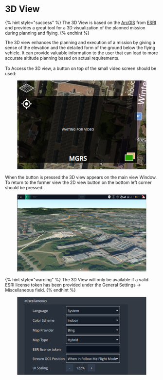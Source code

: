 # 3D View

{% hint style="success" %}
The 3D View is based on the [ArcGIS](https://www.esri.com/en-us/arcgis/products/arcgis-online/overview) from [ESRI ](https://www.esri.com/en-us/home)and provides a great tool for a 3D visualization of the planned mission during planning and flying.
{% endhint %}



The 3D view enhances the planning and execution of a mission by giving a sense of the elevation and the detailed form of the ground below the flying vehicle. It can provide valuable information to the user that can lead to more accurate altitude planning based on actual requirements.\
\
To Access the 3D view, a button on top of the small video screen should be used:

<figure><img src="../../.gitbook/assets/assets_-LhKfvI1NMLmpzjCxDe__-MHBEI-i73QOBFT1j4N-_-MHBEmIQhhDsvxtmISaG_image.webp" alt=""><figcaption></figcaption></figure>

When the button is pressed the 3D view appears on the main view Window. To return to the former view the 2D view button on the bottom left corner should be pressed.



<figure><img src="../../.gitbook/assets/assets_-LhKfvI1NMLmpzjCxDe__-MHG2yiyFyCyEGnORSYA_-MHG5UwqqITsIgWcEz23_image.webp" alt=""><figcaption></figcaption></figure>



{% hint style="warning" %}
The 3D View will only be available if a valid ESRI license token has been provided under the General Settings -> Miscellaneous field.
{% endhint %}



<figure><img src="../../.gitbook/assets/image (1) (1).png" alt=""><figcaption></figcaption></figure>

